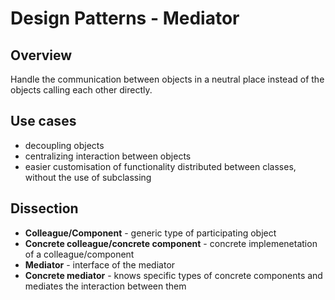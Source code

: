 # Design Patterns - Mediator

## Overview

Handle the communication between objects in a neutral place instead of the
objects calling each other directly.

## Use cases

- decoupling objects
- centralizing interaction between objects
- easier customisation of functionality distributed between classes,
without the use of subclassing

## Dissection

- **Colleague/Component** - generic type of participating object
- **Concrete colleague/concrete component** - concrete implemenetation of a
colleague/component
- **Mediator** - interface of the mediator
- **Concrete mediator** - knows specific types of concrete components and
mediates the interaction between them
